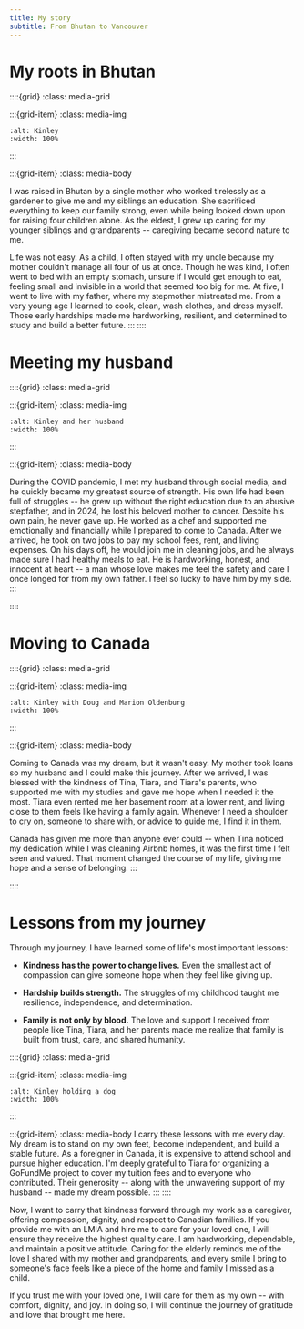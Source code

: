 ```yaml
---
title: My story
subtitle: From Bhutan to Vancouver
---
```



# My roots in Bhutan
::::{grid}
:class: media-grid

:::{grid-item}
:class: media-img

```{image} ./media/image4.jpeg
:alt: Kinley
:width: 100%
```
:::

:::{grid-item}
:class: media-body

I was raised in Bhutan by a single mother
who worked tirelessly as a gardener to give me and my siblings an
education. She sacrificed everything to keep our family strong, even
while being looked down upon for raising four children alone. As the
eldest, I grew up caring for my younger siblings and grandparents --
caregiving became second nature to me.

Life was not easy. As a child, I often stayed with my uncle because my
mother couldn't manage all four of us at once. Though he was kind, I
often went to bed with an empty stomach, unsure if I would get enough to
eat, feeling small and invisible in a world that seemed too big for me.
At five, I went to live with my father, where my stepmother mistreated
me. From a very young age I learned to cook, clean, wash clothes, and
dress myself. Those early hardships made me hardworking, resilient, and
determined to study and build a better future.
:::
::::



# Meeting my husband

::::{grid}
:class: media-grid

:::{grid-item}
:class: media-img

```{image} ./media/image5.JPEG
:alt: Kinley and her husband
:width: 100%
```
:::

:::{grid-item}
:class: media-body

During the COVID pandemic, I met my husband
through social media, and he quickly became my greatest source of
strength. His own life had been full of struggles -- he grew up without
the right education due to an abusive stepfather, and in 2024, he lost
his beloved mother to cancer. Despite his own pain, he never gave up. He
worked as a chef and supported me emotionally and financially while I
prepared to come to Canada. After we arrived, he took on two jobs to pay
my school fees, rent, and living expenses. On his days off, he would
join me in cleaning jobs, and he always made sure I had healthy meals to
eat. He is hardworking, honest, and innocent at heart -- a man whose
love makes me feel the safety and care I once longed for from my own
father. I feel so lucky to have him by my side.
:::

::::

# Moving to Canada

::::{grid}
:class: media-grid

:::{grid-item}
:class: media-img

```{image} ./media/Kinley-and-Oldenburgs.JPG
:alt: Kinley with Doug and Marion Oldenburg
:width: 100%
```
:::

:::{grid-item}
:class: media-body

Coming to Canada was my dream, but it wasn't easy. My mother took loans
so my husband and I could make this journey. After we arrived, I was
blessed with the kindness of Tina, Tiara, and Tiara's parents, who
supported me with my studies and gave me hope when I needed it the most.
Tiara even rented me her basement room at a lower rent, and living close
to them feels like having a family again. Whenever I need a shoulder to
cry on, someone to share with, or advice to guide me, I find it in them.

Canada has given me more than anyone ever could -- when Tina noticed my
dedication while I was cleaning Airbnb homes, it was the first time I
felt seen and valued. That moment changed the course of my life, giving
me hope and a sense of belonging.
:::

::::

# Lessons from my journey
Through my journey, I have learned some of life's most important
lessons:

-   **Kindness has the power to change lives.** Even the smallest act of compassion can give someone hope when they feel like giving up.

-   **Hardship builds strength.** The struggles of my childhood taught me resilience, independence, and determination.

-   **Family is not only by blood.** The love and support I received from people like Tina, Tiara, and her parents made me realize that family is built from trust, care, and shared humanity.

::::{grid}
:class: media-grid

:::{grid-item}
:class: media-img

```{image} ./media/image7.JPG
:alt: Kinley holding a dog
:width: 100%
```
:::

:::{grid-item}
:class: media-body
I carry these lessons with me every day. My dream is to stand on my own
feet, become independent, and build a stable future. As a foreigner in
Canada, it is expensive to attend school and pursue higher education.
I'm deeply grateful to Tiara for organizing a GoFundMe project to cover
my tuition fees and to everyone who contributed. Their generosity --
along with the unwavering support of my husband -- made my dream
possible.
:::
::::

Now, I want to carry that kindness forward
through my work as a caregiver, offering compassion, dignity, and
respect to Canadian families. If you provide me with an LMIA and hire me
to care for your loved one, I will ensure they receive the highest
quality care. I am hardworking, dependable, and maintain a positive
attitude. Caring for the elderly reminds me of the love I shared with my
mother and grandparents, and every smile I bring to someone's face feels
like a piece of the home and family I missed as a child.

If you trust me with your loved one, I will care for them as my own --
with comfort, dignity, and joy. In doing so, I will continue the journey
of gratitude and love that brought me here.
